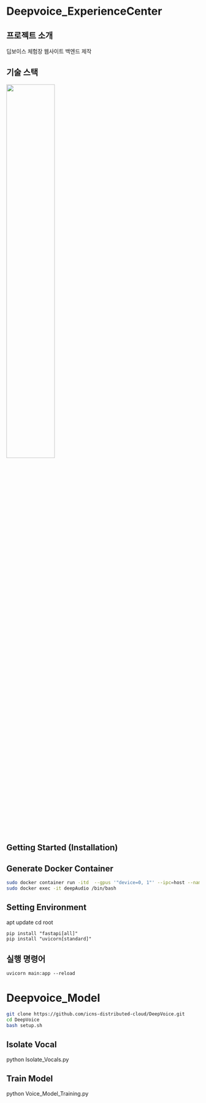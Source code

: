 # Deepvoice_ExperienceCenter
## 프로젝트 소개
딥보이스 체험장 웹사이트 백엔드 제작

## 기술 스택
<img src="https://github.com/yuri0329/Deepvoice_ExperienceCenter/assets/104057240/aeb61790-1584-4b4e-9628-9c118d9ee557.png" width="50%" height="50%"/>

## Getting Started (Installation)
## Generate Docker Container
```bash
sudo docker container run -itd  --gpus '"device=0, 1"' --ipc=host --name deepAudio python:3.8
sudo docker exec -it deepAudio /bin/bash
```

## Setting Environment
apt update
cd root

````
pip install "fastapi[all]"
pip install "uvicorn[standard]"
````

## 실행 명령어
````
uvicorn main:app --reload
````

# Deepvoice_Model
```bash
git clone https://github.com/icns-distributed-cloud/DeepVoice.git
cd DeepVoice
bash setup.sh
```

## Isolate Vocal
python Isolate_Vocals.py

## Train Model
python Voice_Model_Training.py
